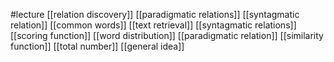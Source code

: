 #lecture
[[relation discovery]]
[[paradigmatic relations]]
[[syntagmatic relation]]
[[common words]]
[[text retrieval]]
[[syntagmatic relations]]
[[scoring function]]
[[word distribution]]
[[paradigmatic relation]]
[[similarity function]]
[[total number]]
[[general idea]]
